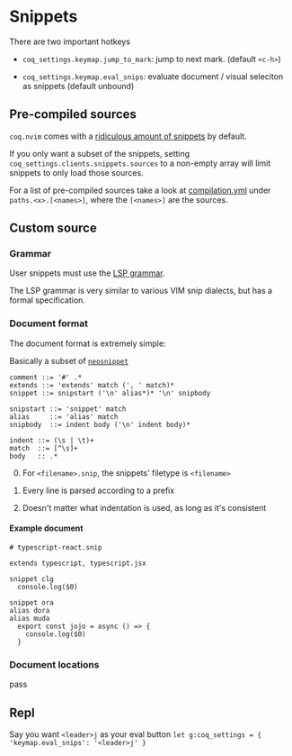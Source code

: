 # Snippets

There are two important hotkeys

- `coq_settings.keymap.jump_to_mark`: jump to next mark. (default `<c-h>`)

- `coq_settings.keymap.eval_snips`: evaluate document / visual seleciton as snippets (default unbound)

## Pre-compiled sources

`coq.nvim` comes with a [ridiculous amount of snippets](https://raw.githubusercontent.com/ms-jpq/coq.artifacts/artifacts/coq%2Bsnippets.json) by default.

If you only want a subset of the snippets, setting `coq_settings.clients.snippets.sources` to a non-empty array will limit snippets to only load those sources.

For a list of pre-compiled sources take a look at [compilation.yml](https://github.com/ms-jpq/coq_nvim/blob/coq/config/compilation.yml) under `paths.<x>.[<names>]`, where the `[<names>]` are the sources.

## Custom source

### Grammar

User snippets must use the [LSP grammar](https://github.com/microsoft/language-server-protocol/blob/main/snippetSyntax.md).

The LSP grammar is very similar to various VIM snip dialects, but has a formal specification.

### Document format

The document format is extremely simple:

Basically a subset of [`neosnippet`](https://github.com/Shougo/neosnippet.vim)

```ebnf
comment ::= '#' .*
extends ::= 'extends' match (', ' match)*
snippet ::= snipstart ('\n' alias*)* '\n' snipbody

snipstart ::= 'snippet' match
alias     ::= 'alias' match
snipbody  ::= indent body ('\n' indent body)*

indent ::= (\s | \t)+
match  ::= [^\s]+
body   :: .*
```

0. For `<filename>.snip`, the snippets' filetype is `<filename>`

1. Every line is parsed according to a prefix

2. Doesn't matter what indentation is used, as long as it's consistent

#### Example document

```vim-snippet
# typescript-react.snip

extends typescript, typescript.jsx

snippet clg
  console.log($0)

snippet ora
alias dora
alias muda
  export const jojo = async () => {
    console.log($0)
  }
```

### Document locations

pass

## Repl

Say you want `<leader>j` as your eval button `let g:coq_settings = { 'keymap.eval_snips': '<leader>j' }`
